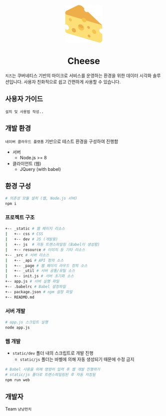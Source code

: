 <div align="center">

  <img src="./cheese.png" width="120px">

  # Cheese

</div>

`치즈`는 쿠버네티스 기반의 마이크로 서비스를 운영하는 환경을 위한 데이터 시각화 솔루션입니다. 사용자 친화적으로 쉽고 간편하게 사용할 수 있습니다.

## 사용자 가이드

`설치 및 사용법 작성..`

## 개발 환경

`네이버 클라우드 플랫폼` 기반으로 테스트 환경을 구성하여 진행함

- 서버
  - Node.js >= 8
- 클라이언트 (웹)
  - JQuery (with babel)

## 환경 구성

```bash
# 의존성 모듈 설치 (웹, Node.js 서버)
npm i
```

### 프로젝트 구조

```bash
+-- _static # 웹 페이지 리소스
|   +-- css # CSS
|   +-- dev # JS (개발용)
|   +-- js  # 자동 트랜스파일링 (Babel이 생성함)
|   +-- resource # 이미지 등 기타 리소스
+-- _src # 서버 리소스
|   +-- _api # API 정의 소스
|   +-- _page # 웹 페이지 라우드 정의 소스
|   +-- _util # 서버 공통/유틸 소스
|   +-- init.js # 서버 초기화 소스
+-- app.js # 서버 실행 파일
+-- .babelrc # Babel 설정파일
+-- package.json # npm 설정 파일
+-- READMD.md
```

### 서버 개발

```bash
# app.js 스크립트 실행
node app.js
```

### 웹 개발

- `static/dev` 폴더 내의 스크립트로 개발 진행
  - `static/js` 폴더는 바벨에 의해 자동 생성되기 때문에 수정 금지

```bash
# Babel 사용을 위해 명령어 입력 후 웹 개발 진행하기
# static/js 폴더로 트랜스파일링된 후 자동 저장됨
npm run web
```

## 개발자

Team `냥냥펀치`
